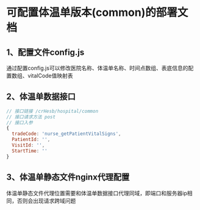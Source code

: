 # 可配置体温单版本(common)的部署文档

## 1、配置文件config.js
通过配置config.js可以修改医院名称、体温单名称、时间点数组、表底信息的配置数组、vitalCode值映射表

## 2、体温单数据接口
```js
// 接口链接 /crHesb/hospital/common
// 接口请求方法 post
// 接口入参
{
  tradeCode: 'nurse_getPatientVitalSigns',
  PatientId: '',
  VisitId: '',
  StartTime: ''
}

```
## 3、体温单静态文件nginx代理配置
体温单静态文件代理位置需要和体温单数据接口代理同域，即端口和服务器ip相同，否则会出现请求跨域问题
